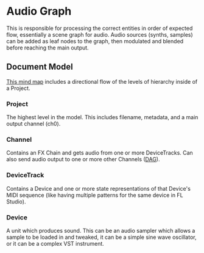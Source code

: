 # Audio Graph

This is responsible for processing the correct entities in order of expected flow, essentially a scene graph for audio. Audio sources (synths, samples) can be added as leaf nodes to the graph, then modulated and blended before reaching the main output.

## Document Model

[This mind map](https://whimsical.com/project-HNvThW62PrN9Gp33UfAuRf@2Ux7TurymNHcs4gAfi4M) includes a directional flow of the levels of hierarchy inside of a Project.

### Project

The highest level in the model. This includes filename, metadata, and a main output channel (ch0).

### Channel

Contains an FX Chain and gets audio from one or more DeviceTracks. Can also send audio output to one or more other Channels ([DAG](https://en.wikipedia.org/wiki/Directed_acyclic_graph)).

### DeviceTrack

Contains a Device and one or more state representations of that Device's MIDI sequence (like having multiple patterns for the same device in FL Studio).

### Device

A unit which produces sound. This can be an audio sampler which allows a sample to be loaded in and tweaked, it can be a simple sine wave oscillator, or it can be a complex VST instrument.

